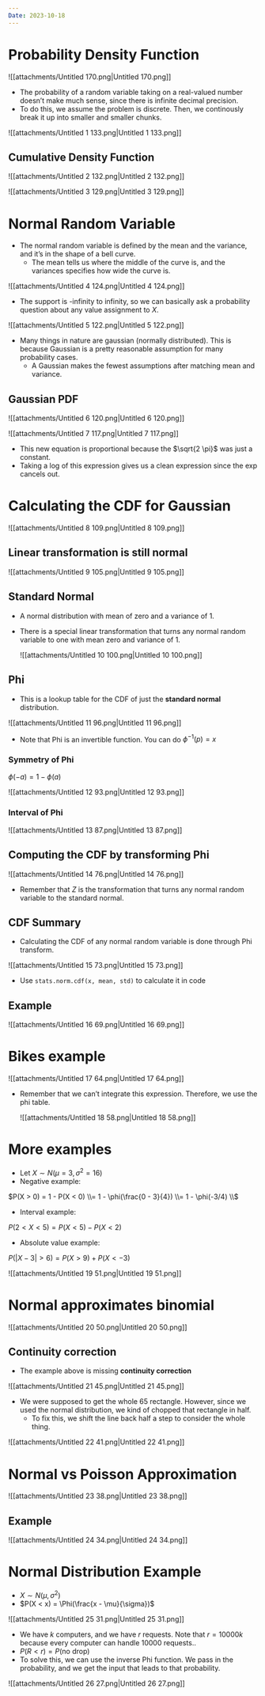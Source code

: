 ```yaml
---
Date: 2023-10-18
---
```

# Probability Density Function

![[attachments/Untitled 170.png|Untitled 170.png]]

- The probability of a random variable taking on a real-valued number doesn’t make much sense, since there is infinite decimal precision.
- To do this, we assume the problem is discrete. Then, we continously break it up into smaller and smaller chunks.

![[attachments/Untitled 1 133.png|Untitled 1 133.png]]

## Cumulative Density Function

![[attachments/Untitled 2 132.png|Untitled 2 132.png]]

![[attachments/Untitled 3 129.png|Untitled 3 129.png]]

# Normal Random Variable

- The normal random variable is defined by the mean and the variance, and it’s in the shape of a bell curve.
    - The mean tells us where the middle of the curve is, and the variances specifies how wide the curve is.

![[attachments/Untitled 4 124.png|Untitled 4 124.png]]

- The support is -infinity to infinity, so we can basically ask a probability question about any value assignment to $X$﻿.

![[attachments/Untitled 5 122.png|Untitled 5 122.png]]

- Many things in nature are gaussian (normally distributed). This is because Gaussian is a pretty reasonable assumption for many probability cases.
    - A Gaussian makes the fewest assumptions after matching mean and variance.

## Gaussian PDF

![[attachments/Untitled 6 120.png|Untitled 6 120.png]]

![[attachments/Untitled 7 117.png|Untitled 7 117.png]]

- This new equation is proportional because the $\sqrt{2 \pi}$﻿ was just a constant.
- Taking a log of this expression gives us a clean expression since the exp cancels out.

# Calculating the CDF for Gaussian

![[attachments/Untitled 8 109.png|Untitled 8 109.png]]

## Linear transformation is still normal

![[attachments/Untitled 9 105.png|Untitled 9 105.png]]

## Standard Normal

- A normal distribution with mean of zero and a variance of 1.
- There is a special linear transformation that turns any normal random variable to one with mean zero and variance of 1.
    
    ![[attachments/Untitled 10 100.png|Untitled 10 100.png]]
    

## Phi

- This is a lookup table for the CDF of just the **standard normal** distribution.

![[attachments/Untitled 11 96.png|Untitled 11 96.png]]

- Note that Phi is an invertible function. You can do $\phi^{-1}(p) = x$﻿

### Symmetry of Phi

$\phi(-a) = 1 - \phi(a)$

![[attachments/Untitled 12 93.png|Untitled 12 93.png]]

### Interval of Phi

![[attachments/Untitled 13 87.png|Untitled 13 87.png]]

## Computing the CDF by transforming Phi

![[attachments/Untitled 14 76.png|Untitled 14 76.png]]

- Remember that $Z$﻿ is the transformation that turns any normal random variable to the standard normal.

## CDF Summary

- Calculating the CDF of any normal random variable is done through Phi transform.

![[attachments/Untitled 15 73.png|Untitled 15 73.png]]

- Use `stats.norm.cdf(x, mean, std)` to calculate it in code

## Example

![[attachments/Untitled 16 69.png|Untitled 16 69.png]]

# Bikes example

![[attachments/Untitled 17 64.png|Untitled 17 64.png]]

- Remember that we can’t integrate this expression. Therefore, we use the phi table.
    
    ![[attachments/Untitled 18 58.png|Untitled 18 58.png]]
    

# More examples

- Let $X \sim N(\mu = 3, \sigma^2 = 16)$﻿
- Negative example:

$P(X > 0) = 1 - P(X < 0) \\= 1 - \phi(\frac{0 - 3}{4}) \\= 1 - \phi(-3/4) \\$

- Interval example:

$P(2 < X < 5) = P(X < 5) - P(X < 2)$

- Absolute value example:

$P(|X-3| > 6) = P(X > 9) + P(X <-3)$

![[attachments/Untitled 19 51.png|Untitled 19 51.png]]

# Normal approximates binomial

![[attachments/Untitled 20 50.png|Untitled 20 50.png]]

## Continuity correction

- The example above is missing **continuity correction**

![[attachments/Untitled 21 45.png|Untitled 21 45.png]]

- We were supposed to get the whole 65 rectangle. However, since we used the normal distribution, we kind of chopped that rectangle in half.
    - To fix this, we shift the line back half a step to consider the whole thing.

![[attachments/Untitled 22 41.png|Untitled 22 41.png]]

# Normal vs Poisson Approximation

![[attachments/Untitled 23 38.png|Untitled 23 38.png]]

## Example

![[attachments/Untitled 24 34.png|Untitled 24 34.png]]

# Normal Distribution Example

- $X \sim N(\mu, \sigma^2)$﻿
- $P(X < x) = \Phi(\frac{x - \mu}{\sigma})$﻿

![[attachments/Untitled 25 31.png|Untitled 25 31.png]]

- We have $k$﻿ computers, and we have $r$﻿ requests. Note that $r = 10000k$﻿ because every computer can handle 10000 requests..
- $P(R < r) = P(\text{no drop})$﻿
- To solve this, we can use the inverse Phi function. We pass in the probability, and we get the input that leads to that probability.

![[attachments/Untitled 26 27.png|Untitled 26 27.png]]